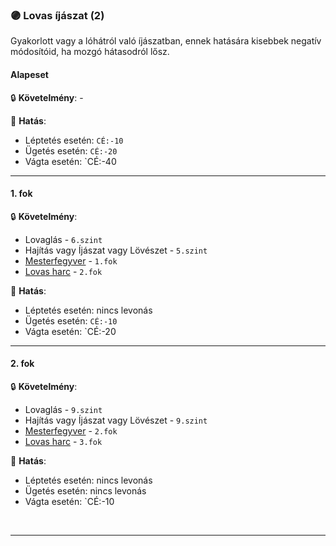 ### 🟣 Lovas íjászat (2)

Gyakorlott vagy a lóhátról való íjászatban, ennek hatására kisebbek negatív módosítóid, ha mozgó hátasodról lősz.
#### Alapeset

🔒 **Követelmény**: -

🌟 **Hatás**:
- Léptetés esetén: `CÉ:-10`
- Ügetés esetén: `CÉ:-20`
- Vágta esetén: `CÉ:-40

---
#### 1. fok

🔒 **Követelmény**:
- Lovaglás - `6.szint`
- Hajítás vagy Íjászat vagy Lövészet - `5.szint`
- [Mesterfegyver](../fortelyok.harci/mesterfegyver.md) - `1.fok`
- [Lovas harc](../fortelyok.harci/lovas_harc.md) - `2.fok`

🌟 **Hatás**:
- Léptetés esetén: nincs levonás
- Ügetés esetén: `CÉ:-10`
- Vágta esetén: `CÉ:-20

---
#### 2. fok

🔒 **Követelmény**:
- Lovaglás - `9.szint`
- Hajítás vagy Íjászat vagy Lövészet - `9.szint`
- [Mesterfegyver](../fortelyok.harci/mesterfegyver.md) - `2.fok`
- [Lovas harc](../fortelyok.harci/lovas_harc.md) - `3.fok`

🌟 **Hatás**:
- Léptetés esetén: nincs levonás
- Ügetés esetén: nincs levonás
- Vágta esetén: `CÉ:-10

<br />

---

